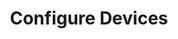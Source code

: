 ---
sidebar_position: 3
title: "Configure Devices"
sidebar_label: "Configure Devices"
description: "Setup problematic hardware in Debian platforms - configure device settings, resolve configuration conflicts, optimize device parameters, and establish proper hardware operation."
keywords:
  - "debian device configuration"
  - "hardware setup"
  - "device settings"
  - "configuration conflicts"
  - "hardware optimization"
tags:
  - debian
  - device-configuration
  - hardware-setup
  - device-settings
  - hardware-optimization
slug: /linux/debian/troubleshooting/hardware-problems/configure-devices
---